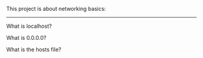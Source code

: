 This project is about networking basics:
****
What is localhost? 

What is 0.0.0.0? 

What is the hosts file? 

